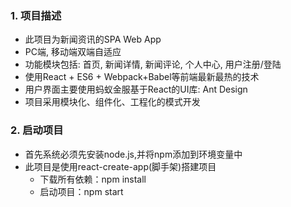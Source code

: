 ### 1. 项目描述
- 此项目为新闻资讯的SPA Web App
- PC端, 移动端双端自适应
- 功能模块包括: 首页, 新闻详情, 新闻评论, 个人中心, 用户注册/登陆
- 使用React + ES6 + Webpack+Babel等前端最新最热的技术
- 用户界面主要使用蚂蚁金服基于React的UI库: Ant Design
- 项目采用模块化、组件化、工程化的模式开发
### 2. 启动项目
- 首先系统必须先安装node.js,并将npm添加到环境变量中
- 此项目是使用react-create-app(脚手架)搭建项目
	- 下载所有依赖：npm install
	- 启动项目：npm start


